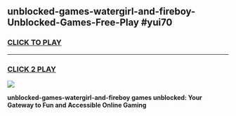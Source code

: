 
## unblocked-games-watergirl-and-fireboy-Unblocked-Games-Free-Play #yui70
<h3>
<a href="https://us.freeplayer.one?title=unblocked-games-watergirl-and-fireboy&ref=9M">CLICK TO PLAY</a></h3>
<hr>

<h3>
<a href="https://us.freeplayer.one?title=unblocked-games-watergirl-and-fireboy&ref=9M">CLICK 2 PLAY</a>
  
</h3>

<a href="https://us.freeplayer.one?title=unblocked-games-watergirl-and-fireboy&ref=9M"><img src="https://clearcache.store/games.png"></a>


**unblocked-games-watergirl-and-fireboy games unblocked: Your Gateway to Fun and Accessible Online Gaming**

